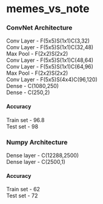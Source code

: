 # memes_vs_note

### ConvNet Architecture
Conv Layer - F(5x5)S(1x1)C(3,32)  
Conv Layer - F(5x5)S(1x1)C(32,48)  
Max Pool - F(2x2)S(2x2)  
Conv Layer - F(5x5)S(1x1)C(48,64)    
Conv Layer - F(5x5)S(1x1)C(64,96)   
Max Pool - F(2x2)S(2x2)  
Conv Layer - F(5x5)S(4x4)C(96,120)  
Dense - C(1080,250)  
Dense - C(250,2)  

#### Accuracy
Train set - 96.8  
Test set - 98  

### Numpy Architecture
Dense layer - C(12288,2500)  
Dense layer - C(2500,1)  

#### Accuracy 
Train set - 62  
Test set - 72  


